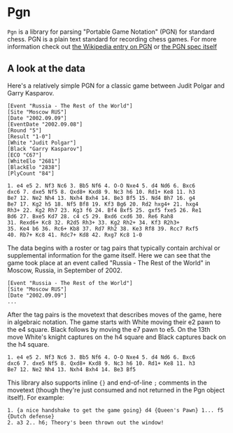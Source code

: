 # Pgn
`Pgn` is a library for parsing "Portable Game Notation" (PGN) for standard chess. PGN is a plain text standard for recording chess games. For more information check out [the Wikipedia entry on PGN](https://en.wikipedia.org/wiki/Portable_Game_Notation) or [the PGN spec itself](https://ia802908.us.archive.org/26/items/pgn-standard-1994-03-12/PGN_standard_1994-03-12.txt)

## A look at the data

Here's a relatively simple PGN for a classic game between Judit Polgar and Garry Kasparov.
```
[Event "Russia - The Rest of the World"]
[Site "Moscow RUS"]
[Date "2002.09.09"]
[EventDate "2002.09.08"]
[Round "5"]
[Result "1-0"]
[White "Judit Polgar"]
[Black "Garry Kasparov"]
[ECO "C67"]
[WhiteElo "2681"]
[BlackElo "2838"]
[PlyCount "84"]

1. e4 e5 2. Nf3 Nc6 3. Bb5 Nf6 4. O-O Nxe4 5. d4 Nd6 6. Bxc6
dxc6 7. dxe5 Nf5 8. Qxd8+ Kxd8 9. Nc3 h6 10. Rd1+ Ke8 11. h3
Be7 12. Ne2 Nh4 13. Nxh4 Bxh4 14. Be3 Bf5 15. Nd4 Bh7 16. g4
Be7 17. Kg2 h5 18. Nf5 Bf8 19. Kf3 Bg6 20. Rd2 hxg4+ 21. hxg4
Rh3+ 22. Kg2 Rh7 23. Kg3 f6 24. Bf4 Bxf5 25. gxf5 fxe5 26. Re1
Bd6 27. Bxe5 Kd7 28. c4 c5 29. Bxd6 cxd6 30. Re6 Rah8
31. Rexd6+ Kc8 32. R2d5 Rh3+ 33. Kg2 Rh2+ 34. Kf3 R2h3+
35. Ke4 b6 36. Rc6+ Kb8 37. Rd7 Rh2 38. Ke3 Rf8 39. Rcc7 Rxf5
40. Rb7+ Kc8 41. Rdc7+ Kd8 42. Rxg7 Kc8 1-0
```

The data begins with a roster or tag pairs that typically contain archival or supplemental information for the game itself. Here we can see that the game took place at an event called "Russia - The Rest of the World" in Moscow, Russia, in September of 2002.
```
[Event "Russia - The Rest of the World"]
[Site "Moscow RUS"]
[Date "2002.09.09"]
...
```

After the tag pairs is the movetext that describes moves of the game, here in algebraic notation. The game starts with White moving their e2 pawn to the e4 square. Black follows by moving the e7 pawn to e5. On the 13th move White's knight captures on the h4 square and Black captures back on the h4 square.
```
1. e4 e5 2. Nf3 Nc6 3. Bb5 Nf6 4. O-O Nxe4 5. d4 Nd6 6. Bxc6
dxc6 7. dxe5 Nf5 8. Qxd8+ Kxd8 9. Nc3 h6 10. Rd1+ Ke8 11. h3
Be7 12. Ne2 Nh4 13. Nxh4 Bxh4 14. Be3 Bf5
```

This library also supports inline `{}` and end-of-line `;` comments in the movetext (though they're just consumed and not returned in the Pgn object itself). For example:
```
1. {a nice handshake to get the game going} d4 {Queen's Pawn} 1... f5 {Dutch defense}
2. a3 2.. h6; Theory's been thrown out the window!
```

